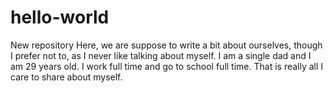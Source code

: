 # hello-world
New repository 
Here, we are suppose to write a bit about ourselves, though I prefer not to, as I never like talking about myself. I am a single dad and I am 29 years old. I work full time and go to school full time. That is really all I care to share about myself.
